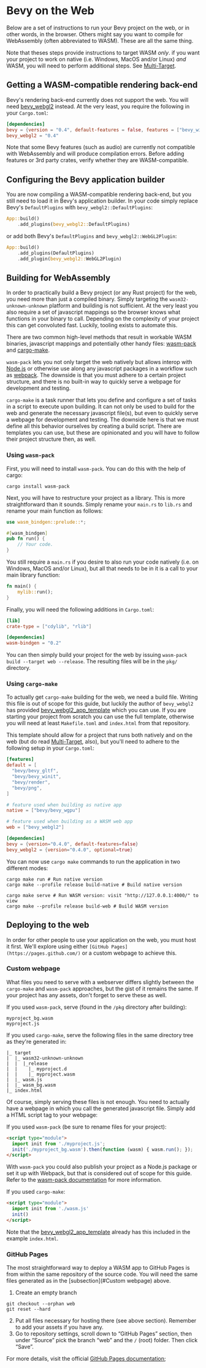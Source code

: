 # Bevy on the Web

Below are a set of instructions to run your Bevy project on the web, or in other words, in the browser. Others might say you want to compile for WebAssembly (often abbreviated to WASM). These are all the same thing.

Note that theses steps provide instructions to target WASM *only*. if you
want your project to work on native (i.e. Windows, MacOS and/or Linux) *and*
WASM, you will need to perform additional steps. See
[Multi-Target](./web/multi-target.md).

## Getting a WASM-compatible rendering back-end

Bevy's rendering back-end currently does not support the web. You will need
[bevy_webgl2](https://github.com/mrk-its/bevy_webgl2) instead. At the very
least, you require the following in your `Cargo.toml`:

```toml
[dependencies]
bevy = {version = "0.4", default-features = false, features = ["bevy_winit", "render"]}
bevy_webgl2 = "0.4"
```

Note that some Bevy features (such as audio) are currently not compatible with
WebAssembly and will produce compilation errors. Before adding features or 3rd
party crates, verify whether they are WASM-compatible.

## Configuring the Bevy application builder

You are now compiling a WASM-compatible rendering back-end, but you still need
to load it in Bevy's application builder. In your code simply replace Bevy's
`DefaultPlugins` with `bevy_webgl2::DefaultPlugins`:

```rust
App::build()
    .add_plugins(bevy_webgl2::DefaultPlugins)
```

or add both Bevy's `DefaultPlugins` and `bevy_webgl2::WebGL2Plugin`:

```rust
App::build()
    .add_plugins(DefaultPlugins)
    .add_plugin(bevy_webgl2::WebGL2Plugin)
```

## Building for WebAssembly

In order to practically build a Bevy project (or any Rust project) for the web,
you need more than just a compiled binary. Simply targeting the
`wasm32-unknown-unknown` platform and building is not sufficient. At the very
least you also require a set of javascript mappings so the browser knows what
functions in your binary to call. Depending on the complexity of your project
this can get convoluted fast. Luckily, tooling exists to automate this.

There are two common high-level methods that result in workable WASM binaries,
javascript mappings and potentially other handy files:
[wasm-pack](https://github.com/rustwasm/wasm-pack) and
[cargo-make](https://github.com/sagiegurari/cargo-make).

`wasm-pack` lets you not only target the web natively but allows interop
with [Node.js](https://nodejs.org/en/) or otherwise use along any javascript
packages in a workflow such as [webpack](https://webpack.js.org/). The
downside is that you must adhere to a certain project structure, and there is
no built-in way to quickly serve a webpage for development and testing.

`cargo-make` is a task runner that lets you define and configure a set of tasks
in a script to execute upon building. It can not only be used to build for the
web and generate the necessary javascript file(s), but even to quickly
serve a webpage for development and testing. The downside here is that we must
define all this behavior ourselves by creating a build script. There are
templates you can use, but these are opinionated and you will have to follow
their project structure then, as well.

### Using `wasm-pack`

First, you will need to install `wasm-pack`. You can do this with the help of
cargo:

```shell
cargo install wasm-pack
```

Next, you will have to restructure your project as a library. This is more
straightforward than it sounds. Simply rename your `main.rs` to `lib.rs` and
rename your main function as follows:

```rust
use wasm_bindgen::prelude::*;

#[wasm_bindgen]
pub fn run() {
    // Your code.
}
```

You still require a `main.rs` if you desire to also run your code natively
(i.e. on Windows, MacOS and/or Linux), but all that needs to be in it is a call
to your main library function:

```rust
fn main() {
    mylib::run();
}

```

Finally, you will need the following additions in `Cargo.toml`:

```toml
[lib]
crate-type = ["cdylib", "rlib"]

[dependencies]
wasm-bindgen = "0.2"
```

You can then simply build your project for the web by issuing
`wasm-pack build --target web --release`. The resulting files will be in the
`pkg/` directory.

### Using `cargo-make`

To actually get `cargo-make` building for the web, we need a build file.
Writing this file is out of scope for this guide, but luckily the author of
`bevy_webgl2` has provided [bevy_webgl2_app_template](https://github.com/mrk-its/bevy_webgl2_app_template) which you can use. If you are starting your
project from scratch you can use the full template, otherwise you will need at
least `Makefile.toml` and `index.html` from that repository.

This template should allow for a project that runs both natively and on the web
(but do read [Multi-Target](./web/multi-target.md), also), but you'll need
to adhere to the following setup in your `Cargo.toml`:

```toml
[features]
default = [
  "bevy/bevy_gltf",
  "bevy/bevy_winit",
  "bevy/render",
  "bevy/png",
]

# feature used when building as native app
native = ["bevy/bevy_wgpu"]

# feature used when building as a WASM web app
web = ["bevy_webgl2"]

[dependencies]
bevy = {version="0.4.0", default-features=false}
bevy_webgl2 = {version="0.4.0", optional=true}
```

You can now use `cargo make` commands to run the application in two different
modes:

```shell
cargo make run # Run native version
cargo make --profile release build-native # Build native version

cargo make serve # Run WASM version: visit "http://127.0.0.1:4000/" to view
cargo make --profile release build-web # Build WASM version
```

## Deploying to the web

In order for other people to use your application on the web, you must host it
first. We'll explore using either `[GitHub Pages](https://pages.github.com/)` or a custom webpage to achieve this.

### Custom webpage

What files you need to serve with a webserver differs slightly between the
`cargo-make` and `wasm-pack` approaches, but the gist of it remains the same.
If your project has any assets, don't forget to serve these as well.

If you used `wasm-pack`, serve (found in the `/pkg` directory after building):

```
myproject_bg.wasm
myproject.js
```

If you used `cargo-make`, serve the following files in the same directory tree
as they're generated in:

```
|_ target
|  |_ wasm32-unknown-unknown
|  |  |_release
|  |    |_ myproject.d
|  |    |_ myproject.wasm
|  |_ wasm.js
|  |_ wasm_bg.wasm
|_ index.html
```

Of course, simply serving these files is not enough. You need to actually have
a webpage in which you call the generated javascript file. Simply add a HTML
script tag to your webpage:

If you used `wasm-pack` (be sure to rename files for your project):

```html
<script type="module">
  import init from './myproject.js';
  init('./myproject_bg.wasm').then(function (wasm) { wasm.run(); });
</script>
```
With `wasm-pack` you could also publish your project as a Node.js package or
set it up with Webpack, but that is considered out of scope for this guide.
Refer to the [wasm-pack documentation](https://rustwasm.github.io/docs/wasm-pack/) for more information.

If you used `cargo-make`:

```html
<script type="module">
  import init from './wasm.js'
  init()
</script>
```

Note that the [bevy_webgl2_app_template](https://github.com/mrk-its/bevy_webgl2_app_template) already has this included in the example `index.html`.

### GitHub Pages

The most straightforward way to deploy a WASM app to GitHub Pages is from
within the same repository of the source code. You will need the same files
generated as in the [subsection](#Custom webpage) above.

1. Create an empty branch
```shell
git checkout --orphan web
git reset --hard
```
2. Put all files necessary for hosting there (see above section). Remember to add your assets if you have any.
3. Go to repository settings, scroll down to “GitHub Pages” section, then under “Source” pick the branch “web” and the `/` (root) folder. Then click “Save”.

For more details, visit the official [GitHub Pages documentation](https://guides.github.com/features/pages/);
